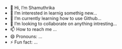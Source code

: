 - 👋 Hi, I’m Shamuthrika
- 👀 I’m interested in learnig somethig new...
- 🌱 I’m currently learning how to use Github...
- 💞️ I’m looking to collaborate on anything intresting...
- 📫 How to reach me ...
- 😄 Pronouns: ...
- ⚡ Fun fact: ...

<!---
Sam240107/Sam240107 is a ✨ special ✨ repository because its `README.md` (this file) appears on your GitHub profile.
You can click the Preview link to take a look at your changes.
--->
